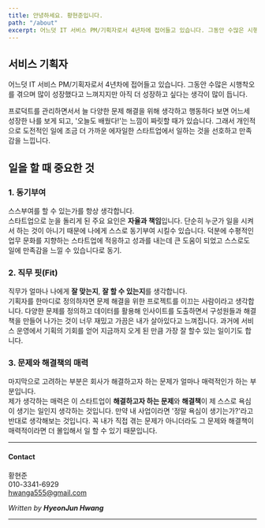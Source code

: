 ```yaml
---
title: 안녕하세요. 황현준입니다.
path: "/about"
excerpt: 어느덧 IT 서비스 PM/기획자로서 4년차에 접어들고 있습니다. 그동안 수많은 시행착오를 겪으며 많이 성장했다고 느껴지지만 아직 더 성장하고 싶다는 생각이 많이 듭니다. 기획자로서 늘 다양한 문제 해결을 위해 생각하고 행동하다 보면 어느세 성장한 나를 보게 되고, '오늘도 배웠다!'는 느낌이 짜릿할 때가 있습니다. 그래서 개인적으로 도전적인 일에 조금 더 가까운 에자일한 스타트업에서 일하는 것을 선호하고 만족감을 느낍니다.
---
```


## 서비스 기획자

어느덧 IT 서비스 PM/기획자로서 4년차에 접어들고 있습니다. 그동안 수많은 시행착오를 겪으며 많이 성장했다고 느껴지지만 아직 더 성장하고 싶다는 생각이 많이 듭니다.

프로덕트를 관리하면서서 늘 다양한 문제 해결을 위해 생각하고 행동하다 보면 어느세 성장한 나를 보게 되고, '오늘도 배웠다!'는 느낌이 짜릿할 때가 있습니다. 그래서 개인적으로 도전적인 일에 조금 더 가까운 에자일한 스타트업에서 일하는 것을 선호하고 만족감을 느낍니다.

## 일을 할 때 중요한 것

### 1. 동기부여

스스부여를 할 수 있는가를 항상 생각합니다.\
스타트업으로 눈을 돌리게 된 주요 요인은 **자율과 책임**입니다. 단순히 누군가 일을 시켜서 하는 것이 아니기 때문에 나에게 스스로 동기부여 시킬수 있습니다. 덕분에 수평적인 업무 문화를 지향하는 스타트업에 적응하고 성과를 내는데 큰 도움이 되었고 스스로도 일에 만족감을 느낄 수 있습니다로 동기.

### 2. 직무 핏(Fit)

직무가 얼마나 나에게 **잘 맞는지**, **잘 할 수 있는지**를 생각합니다.\
기획자를 한마디로 정의하자면 문제 해결을 위한 프로젝트를 이끄는 사람이라고 생각합니다. 다양한 문제를 정의하고 데이터를 활용해 인사이트를 도출하면서 구성원들과 해결책을 만들어 나가는 것이 너무 재밌고 가끔은 내가 살아있다고 느껴집니다. 과거에 서비스 운영에서 기획의 기회를 얻어 지금까지 오게 된 만큼 가장 잘 할수 있는 일이기도 합니다.

### 3. 문제와 해결책의 매력

마지막으로 고려하는 부분은 회사가 해결하고자 하는 문제가 얼마나 매력적인가 하는 부분입니다.\
제가 생각하는 매력은 이 스타트업이 **해결하고자 하는 문제**와 **해결책**이 제 스스로 욕심이 생기는 일인지 생각하는 것입니다. 만약 내 사업이라면 '정말 욕심이 생기는가?'라고 반대로 생각해보는 것입니다. 꼭 내가 직접 겪는 문제가 아니더라도 그 문제와 해결책이 매력적이라면 더 몰입해서 일 할 수 있기 때문입니다.

---
#### Contact
황현준\
010-3341-6929\
hwanga555@gmail.com

_Written by **HyeonJun Hwang**_

---

